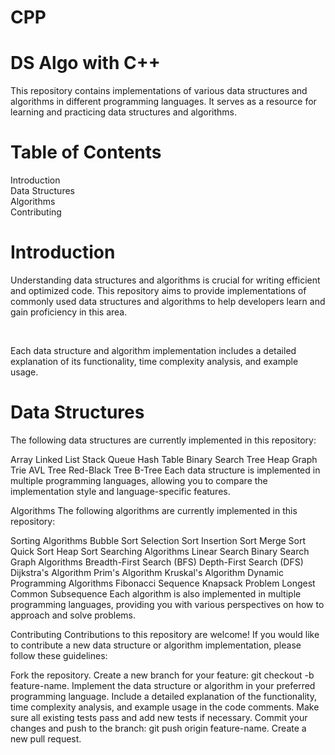 # CPP
<h1>DS Algo with C++</h1>
<p>This repository contains implementations of various data structures and algorithms in different programming languages. It serves as a resource for learning and practicing data structures and algorithms.</p>

<h1>Table of Contents</h1>
Introduction<br>
Data Structures<br>
Algorithms<br>
Contributing<br>
<h1>Introduction</h1>
<p>Understanding data structures and algorithms is crucial for writing efficient and optimized code. This repository aims to provide implementations of commonly used data structures and algorithms to help developers learn and gain proficiency in this area.</p><br>

<p>Each data structure and algorithm implementation includes a detailed explanation of its functionality, time complexity analysis, and example usage.</p>

<h1>Data Structures</h1>
<p>The following data structures are currently implemented in this repository:</p>

Array
Linked List
Stack
Queue
Hash Table
Binary Search Tree
Heap
Graph
Trie
AVL Tree
Red-Black Tree
B-Tree
Each data structure is implemented in multiple programming languages, allowing you to compare the implementation style and language-specific features.

Algorithms
The following algorithms are currently implemented in this repository:

Sorting Algorithms
Bubble Sort
Selection Sort
Insertion Sort
Merge Sort
Quick Sort
Heap Sort
Searching Algorithms
Linear Search
Binary Search
Graph Algorithms
Breadth-First Search (BFS)
Depth-First Search (DFS)
Dijkstra's Algorithm
Prim's Algorithm
Kruskal's Algorithm
Dynamic Programming Algorithms
Fibonacci Sequence
Knapsack Problem
Longest Common Subsequence
Each algorithm is also implemented in multiple programming languages, providing you with various perspectives on how to approach and solve problems.

Contributing
Contributions to this repository are welcome! If you would like to contribute a new data structure or algorithm implementation, please follow these guidelines:

Fork the repository.
Create a new branch for your feature: git checkout -b feature-name.
Implement the data structure or algorithm in your preferred programming language.
Include a detailed explanation of the functionality, time complexity analysis, and example usage in the code comments.
Make sure all existing tests pass and add new tests if necessary.
Commit your changes and push to the branch: git push origin feature-name.
Create a new pull request.
